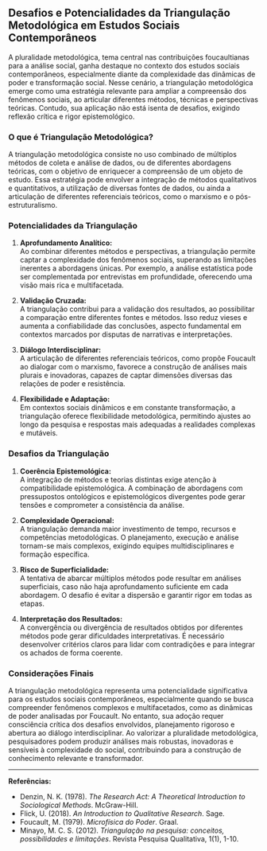 
## Desafios e Potencialidades da Triangulação Metodológica em Estudos Sociais Contemporâneos

A pluralidade metodológica, tema central nas contribuições foucaultianas para a análise social, ganha destaque no contexto dos estudos sociais contemporâneos, especialmente diante da complexidade das dinâmicas de poder e transformação social. Nesse cenário, a triangulação metodológica emerge como uma estratégia relevante para ampliar a compreensão dos fenômenos sociais, ao articular diferentes métodos, técnicas e perspectivas teóricas. Contudo, sua aplicação não está isenta de desafios, exigindo reflexão crítica e rigor epistemológico.

### O que é Triangulação Metodológica?

A triangulação metodológica consiste no uso combinado de múltiplos métodos de coleta e análise de dados, ou de diferentes abordagens teóricas, com o objetivo de enriquecer a compreensão de um objeto de estudo. Essa estratégia pode envolver a integração de métodos qualitativos e quantitativos, a utilização de diversas fontes de dados, ou ainda a articulação de diferentes referenciais teóricos, como o marxismo e o pós-estruturalismo.

### Potencialidades da Triangulação

1. **Aprofundamento Analítico:**  
   Ao combinar diferentes métodos e perspectivas, a triangulação permite captar a complexidade dos fenômenos sociais, superando as limitações inerentes a abordagens únicas. Por exemplo, a análise estatística pode ser complementada por entrevistas em profundidade, oferecendo uma visão mais rica e multifacetada.

2. **Validação Cruzada:**  
   A triangulação contribui para a validação dos resultados, ao possibilitar a comparação entre diferentes fontes e métodos. Isso reduz vieses e aumenta a confiabilidade das conclusões, aspecto fundamental em contextos marcados por disputas de narrativas e interpretações.

3. **Diálogo Interdisciplinar:**  
   A articulação de diferentes referenciais teóricos, como propõe Foucault ao dialogar com o marxismo, favorece a construção de análises mais plurais e inovadoras, capazes de captar dimensões diversas das relações de poder e resistência.

4. **Flexibilidade e Adaptação:**  
   Em contextos sociais dinâmicos e em constante transformação, a triangulação oferece flexibilidade metodológica, permitindo ajustes ao longo da pesquisa e respostas mais adequadas a realidades complexas e mutáveis.

### Desafios da Triangulação

1. **Coerência Epistemológica:**  
   A integração de métodos e teorias distintas exige atenção à compatibilidade epistemológica. A combinação de abordagens com pressupostos ontológicos e epistemológicos divergentes pode gerar tensões e comprometer a consistência da análise.

2. **Complexidade Operacional:**  
   A triangulação demanda maior investimento de tempo, recursos e competências metodológicas. O planejamento, execução e análise tornam-se mais complexos, exigindo equipes multidisciplinares e formação específica.

3. **Risco de Superficialidade:**  
   A tentativa de abarcar múltiplos métodos pode resultar em análises superficiais, caso não haja aprofundamento suficiente em cada abordagem. O desafio é evitar a dispersão e garantir rigor em todas as etapas.

4. **Interpretação dos Resultados:**  
   A convergência ou divergência de resultados obtidos por diferentes métodos pode gerar dificuldades interpretativas. É necessário desenvolver critérios claros para lidar com contradições e para integrar os achados de forma coerente.

### Considerações Finais

A triangulação metodológica representa uma potencialidade significativa para os estudos sociais contemporâneos, especialmente quando se busca compreender fenômenos complexos e multifacetados, como as dinâmicas de poder analisadas por Foucault. No entanto, sua adoção requer consciência crítica dos desafios envolvidos, planejamento rigoroso e abertura ao diálogo interdisciplinar. Ao valorizar a pluralidade metodológica, pesquisadores podem produzir análises mais robustas, inovadoras e sensíveis à complexidade do social, contribuindo para a construção de conhecimento relevante e transformador.

---
**Referências:**
- Denzin, N. K. (1978). *The Research Act: A Theoretical Introduction to Sociological Methods*. McGraw-Hill.
- Flick, U. (2018). *An Introduction to Qualitative Research*. Sage.
- Foucault, M. (1979). *Microfísica do Poder*. Graal.
- Minayo, M. C. S. (2012). *Triangulação na pesquisa: conceitos, possibilidades e limitações*. Revista Pesquisa Qualitativa, 1(1), 1-10.
```
